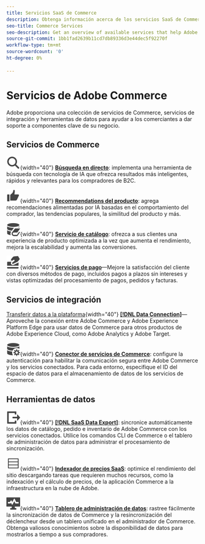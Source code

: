 ```yaml
---
title: Servicios SaaS de Commerce
description: Obtenga información acerca de los servicios SaaS de Commerce disponibles para ampliar las funciones de tienda de Commerce
seo-title: Commerce Services
seo-description: Get an overview of available services that help Adobe Commerce merchants extend storefront capabilities to support key components of their business.
source-git-commit: 1bb1fad2639b11cd7db89336d3e44dec5f92270f
workflow-type: tm+mt
source-wordcount: '0'
ht-degree: 0%

---
```


# Servicios de Adobe Commerce

Adobe proporciona una colección de servicios de Commerce, servicios de integración y herramientas de datos para ayudar a los comerciantes a dar soporte a componentes clave de su negocio.

## Servicios de Commerce

![Buscar](../landing/assets/icon-magnify.svg){width="40"} **[Búsqueda en directo](https://experienceleague.adobe.com/en/docs/commerce-merchant-services/live-search/overview)**: implementa una herramienta de búsqueda con tecnología de IA que ofrezca resultados más inteligentes, rápidos y relevantes para los compradores de B2C.

![ThumbsUp](../landing/assets/icon-thumbs-up.svg){width="40"} **[Recommendations del producto](https://experienceleague.adobe.com/en/en/docs/commerce-merchant-services/product-recommendations/overview)**: agrega recomendaciones alimentadas por IA basadas en el comportamiento del comprador, las tendencias populares, la similitud del producto y más.

![Datos de catálogo para servicios conectados](../landing/assets/icon-data-book.svg){width="40"} **[Servicio de catálogo](https://experienceleague.adobe.com/en/docs/commerce-merchant-services/catalog-service/overview)**: ofrezca a sus clientes una experiencia de producto optimizada a la vez que aumenta el rendimiento, mejora la escalabilidad y aumenta las conversiones.

![Métodos de pago](../landing/assets/icon-credit-card.svg){width="40"} **[Servicios de pago](https://experienceleague.adobe.com/en/docs/commerce-merchant-services/payment-services/overview)**—Mejore la satisfacción del cliente con diversos métodos de pago, incluidos pagos a plazos sin intereses y vistas optimizadas del procesamiento de pagos, pedidos y facturas.

## Servicios de integración

[Transferir datos a la plataforma](../landing/assets/icon-transfer-to-platform.svg){width="40"} **[[!DNL Data Connection]](https://experienceleague.adobe.com/en/docs/commerce-merchant-services/data-connection/overview)**—Aproveche la conexión entre Adobe Commerce y Adobe Experience Platform Edge para usar datos de Commerce para otros productos de Adobe Experience Cloud, como Adobe Analytics y Adobe Target.

![Conexión de datos](../landing/assets/icon-data-setting.svg){width="40"} **[Conector de servicios de Commerce](https://experienceleague.adobe.com/en/docs/commerce-merchant-services/user-guides/integration-services/saas)**: configure la autenticación para habilitar la comunicación segura entre Adobe Commerce y los servicios conectados. Para cada entorno, especifique el ID del espacio de datos para el almacenamiento de datos de los servicios de Commerce.

## Herramientas de datos

![Administración de fuentes de exportación de datos SaaS](../landing/assets/icon-export.svg){width="40"} **[[!DNL SaaS Data Export]](https://experienceleague.adobe.com/en/docs/commerce-merchant-services/saas-data-export/overview)**: sincronice automáticamente los datos de catálogo, pedido e inventario de Adobe Commerce con los servicios conectados. Utilice los comandos CLI de Commerce o el tablero de administración de datos para administrar el procesamiento de sincronización.

![Fuente de precios de productos](../landing/assets/icon-feed.svg){width="40"} **[Indexador de precios SaaS](https://experienceleague.adobe.com/en/docs/commerce-merchant-services/price-indexer/price-indexing)**: optimice el rendimiento del sitio descargando tareas que requieren muchos recursos, como la indexación y el cálculo de precios, de la aplicación Commerce a la infraestructura en la nube de Adobe.

![Supervisar la sincronización de datos](../landing/assets/icon-monitoring.svg){width="40"} **[Tablero de administración de datos](https://experienceleague.adobe.com/en/docs/commerce-admin/systems/data-transfer/data-dashboard)**: rastree fácilmente la sincronización de datos de Commerce y la resincronización del déclencheur desde un tablero unificado en el administrador de Commerce. Obtenga valiosos conocimientos sobre la disponibilidad de datos para mostrarlos a tiempo a sus compradores.
